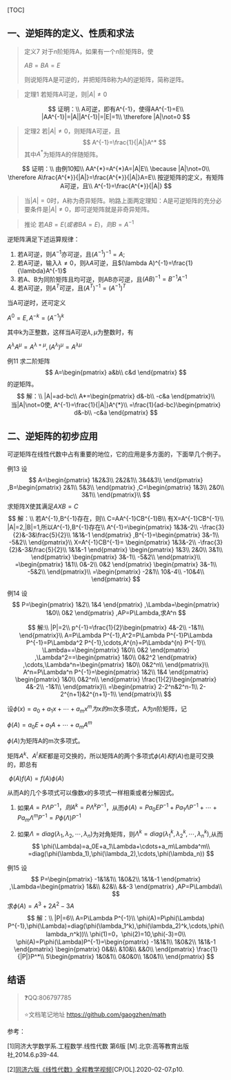 [TOC]

## 一、逆矩阵的定义、性质和求法

> 定义7	对于$n$阶矩阵A，如果有一个$n$阶矩阵B，使
>
> $AB=BA=E$
>
> 则说矩阵A是可逆的，并把矩阵B称为A的逆矩阵，简称逆阵。

> 定理1	若矩阵A可逆，则$\vert A\vert \not = 0$

$$
证明：\\
A可逆，即有A^{-1}，使得AA^{-1}=E\\
|AA^{-1}|=|A||A^{-1}|=|E|=1\\
\therefore |A|\not=0
$$

> 定理2	若$|A|\not=0$，则矩阵A可逆，且
> $$
> A^{-1}=\frac{1}{|A|}A^*
> $$
> 其中$A^{*}$为矩阵A的伴随矩阵。

$$
证明：\\
由例10知\\
AA^{*}=A^{*}A=|A|E\\
\because |A|\not=0\\
\therefore A\frac{A^{*}}{|A|}=\frac{A^{*}}{|A|}A=E\\
按逆矩阵的定义，有矩阵A可逆，且\\
A^{-1}=\frac{A^{*}}{|A|}
$$

> 当$|A|=0$时，A称为奇异矩阵。哟路上面两定理知：A是可逆矩阵的充分必要条件是$|A|\not=0$，即可逆矩阵就是非奇异矩阵。

> 推论	若$AB=E(或者BA=E)，则B=A^{-1}$

逆矩阵满足下述运算规律：

1. 若A可逆，则$A^{-1}$亦可逆，且$(A^{-1})^{-1}=A$;
2. 若A可逆，输入$\lambda\not=0$，则$\lambda A$可逆，且$(\lambda A)^{-1}=\frac{1}{\lambda}A^{-1}$
3. 若A、B为同阶矩阵且均可逆，则AB亦可逆，且$(AB)^{-1}=B^{-1}A^{-1}$
4. 若A可逆，则$A^{T}$可逆，且$(A^{T})^{-1}=(A^{-1})^{T}$

当A可逆时，还可定义

$A^0=E,A^{-k}=(A^{-1})^k$

其中k为正整数，这样当A可逆$\lambda,\mu$为整数时，有

$A^{\lambda}A^{\mu}=A^{\lambda+\mu},(A^{\lambda})^{\mu}=A^{\lambda\mu}$



例11 求二阶矩阵
$$
A=\begin{pmatrix}
a&b\\
c&d
\end{pmatrix}
$$
的逆矩阵。
$$
解：\\
|A|=ad-bc\\
A*=\begin{pmatrix}
d&-b\\
-c&a
\end{pmatrix}\\
当|A|\not=0使,
A^{-1}=\frac{1}{|A|}A^{*}\\
=\frac{1}{ad-bc}\begin{pmatrix}
d&-b\\
-c&a
\end{pmatrix}
$$


## 二、逆矩阵的初步应用

可逆矩阵在线性代数中占有重要的地位，它的应用是多方面的，下面举几个例子。

例13 设
$$
A=\begin{pmatrix}
1&2&3\\
2&2&1\\
3&4&3\\
\end{pmatrix}
,B=\begin{pmatrix}
2&1\\
5&3\\
\end{pmatrix}
,C=\begin{pmatrix}
1&3\\
2&0\\
3&1\\
\end{pmatrix}\\
$$
求矩阵X使其满足$AXB=C$
$$
解：\\
若A^{-1},B^{-1}存在，则\\
C=AA^{-1}CB^{-1}B\\
有X=A^{-1}CB^{-1}\\
|A|=2,|B|=1,所以A^{-1},B^{-1}存在\\
A^{-1}=\begin{pmatrix}
1&3&-2\\
-\frac{3}{2}&-3&\frac{5}{2}\\
1&1&-1
\end{pmatrix}
,B^{-1}=\begin{pmatrix}
3&-1\\
-5&2\\
\end{pmatrix}\\
X=A^{-1}CB^{-1}=
\begin{pmatrix}
1&3&-2\\
-\frac{3}{2}&-3&\frac{5}{2}\\
1&1&-1
\end{pmatrix}
\begin{pmatrix}
1&3\\
2&0\\
3&1\\
\end{pmatrix}
\begin{pmatrix}
3&-1\\
-5&2\\
\end{pmatrix}\\
=\begin{pmatrix}
1&1\\
0&-2\\
0&2
\end{pmatrix}
\begin{pmatrix}
3&-1\\
-5&2\\
\end{pmatrix}\\
=\begin{pmatrix}
-2&1\\
10&-4\\
-10&4\\
\end{pmatrix}
$$


例14 设
$$
P=\begin{pmatrix}
1&2\\
1&4
\end{pmatrix}
,\Lambda=\begin{pmatrix}
1&0\\
0&2
\end{pmatrix}
,AP=P\Lambda,求A^n
$$

$$
解:\\
|P|=2\\
p^{-1}=\frac{1}{2}\begin{pmatrix}
4&-2\\
-1&1\\
\end{pmatrix}\\
A=P\Lambda P^{-1},A^2=P\Lambda P^{-1}P\Lambda P^{-1}=P\Lambda^2 P^{-1},\cdots,A^{n}=P\Lambda^{n} P^{-1}\\
\Lambda==\begin{pmatrix}
1&0\\
0&2
\end{pmatrix}
,\Lambda^2==\begin{pmatrix}
1&0\\
0&2^2
\end{pmatrix}
,\cdots,\Lambda^n=\begin{pmatrix}
1&0\\
0&2^n\\
\end{pmatrix}\\
A^n=P\Lambda^n P^{-1}=\begin{pmatrix}
1&2\\
1&4
\end{pmatrix}
\begin{pmatrix}
1&0\\
0&2^n\\
\end{pmatrix}
\frac{1}{2}\begin{pmatrix}
4&-2\\
-1&1\\
\end{pmatrix}\\
=\begin{pmatrix}
2-2^n&2^n-1\\
2-2^{n+1}&2^{n+1}-1\\
\end{pmatrix}\\
$$



设$\phi(x)=a_0+a_1x+\cdots+a_mx^m为x的m$次多项式，A为$n$阶矩阵，记

$\phi(A)=a_0E+a_1A+\cdots+a_mA^m$

$\phi(A)$为矩阵A的m次多项式。

矩阵$A^k、A^l和E$都是可交换的，所以矩阵A的两个多项式$\phi(A)和f(A)$也是可交换的，即总有

​	$\phi(A)f(A)=f(A)\phi(A)$

从而A的几个多项式可以像数$x$的多项式一样相乘或者分解因式。

1. 如果$A=P\Lambda P^{-1}，则A^k=P\Lambda^kP^{-1}$，从而$\phi(A)=Pa_0EP^{-1}+Pa_1\Lambda P^{-1}+\cdots+Pa_m\Lambda^mP^{-1}=P\phi(\Lambda)P^{-1}$

2. 如果$\Lambda=diag(\lambda_1,\lambda_2,\cdots,\lambda_n)$为对角矩阵，则$\Lambda^k=diag(\lambda_1^k,\lambda_2^k,\cdots,\lambda_n^k)$,从而
   $$
   \phi(\Lambda)=a_0E+a_1\Lambda+\cdots+a_m\Lambda^m\\
   =diag(\phi(\lambda_1),\phi(\lambda_2),\cdots,\phi(\lambda_n))
   $$

例15 设
$$
P=\begin{pmatrix}
-1&1&1\\
1&0&2\\
1&1&-1
\end{pmatrix}
,\Lambda=\begin{pmatrix}
1&&\\
&2&\\
&&-3
\end{pmatrix}
,AP=P\Lambda\\
$$
求$\phi(A)=A^3+2A^2-3A$
$$
解：\\
|P|=6\\
A=P\Lambda P^{-1}\\
\phi(A)=P\phi(\Lambda) P^{-1},\phi(\Lambda)=diag(\phi(\lambda_1^k),\phi(\lambda_2)^k,\cdots,\phi(\lambda_n^k))\\
\phi(1)=0，\phi(2)=10,\phi(-3)=0\\
\phi(A)=P\phi(\Lambda)P^{-1}=\begin{pmatrix}
-1&1&1\\
1&0&2\\
1&1&-1
\end{pmatrix}
\begin{pmatrix}
0&&\\
&10&\\
&&0\\
\end{pmatrix}
\frac{1}{|P|}P^*\\
5\begin{pmatrix}
1&0&1\\
0&0&0\\
1&0&1\\
\end{pmatrix}
$$


## 结语

> :question:QQ:806797785
>
> :star:文档笔记地址 <https://github.com/gaogzhen/math>

参考：

[1]同济大学数学系.工程数学.线性代数 第6版 [M].北京:高等教育出版社,2014.6.p39-44.

[2]<a href="https://www.bilibili.com/video/BV1864y1T7Ks">同济六版《线性代数》全程教学视频</a>[CP/OL].2020-02-07.p10.
